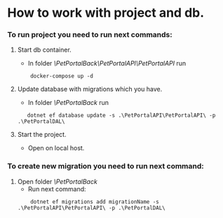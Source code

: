 # How to work with project and db.

### To run project you need to run next commands:

1. Start db container.
    - In folder _\PetPortalBack\PetPortalAPI\PetPortalAPI_ run
   ```
       docker-compose up -d
   ```
   
2. Update database with migrations which you have.
    - In folder _\PetPortalBack_ run
    ```
       dotnet ef database update -s .\PetPortalAPI\PetPortalAPI\ -p .\PetPortalDAL\
    ```
    
3. Start the project.
    - Open on local host.

### To create new migration you need to run next command:

1. Open folder _\PetPortalBack_
    - Run next command:        
    ```
        dotnet ef migrations add migrationName -s .\PetPortalAPI\PetPortalAPI\ -p .\PetPortalDAL\
    ```
